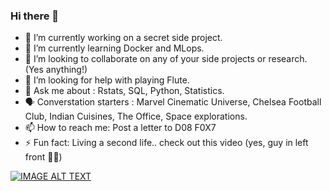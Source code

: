### Hi there 👋

- 🔭 I’m currently working on a secret side project.
- 🌱 I’m currently learning Docker and MLops.  
- 👯 I’m looking to collaborate on any of your side projects or research. (Yes anything!)
- 🤔 I’m looking for help with playing Flute.
- 💬 Ask me about : Rstats, SQL, Python, Statistics.
- 🗣 Converstation starters : Marvel Cinematic Universe, Chelsea Football Club, Indian Cuisines, The Office, Space explorations.
- 📫 How to reach me: Post a letter to D08 F0X7
- ⚡ Fun fact: Living a second life.. check out this video (yes, guy in left front 🙋‍♂️)

[![IMAGE ALT TEXT](http://img.youtube.com/vi/wGW-SViyO7I/0.jpg)](https://youtu.be/wGW-SViyO7I?t=71)

